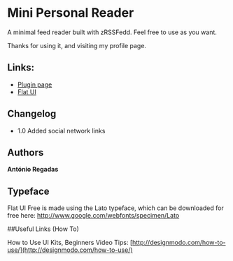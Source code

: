 Mini Personal Reader
=======

A minimal feed reader built with zRSSFedd. Feel free to use as you want.

Thanks for using it, and visiting my profile page.

## Links:

+ [Plugin page](http://www.zazar.net/developers/jquery/zrssfeed/)
+ [Flat UI](http://designmodo.github.io/Flat-UI/)

## Changelog

+ 1.0 Added social network links

## Authors

**António Regadas**


## Typeface
Flat UI Free is made using the Lato typeface, which can be downloaded for free here: http://www.google.com/webfonts/specimen/Lato

##Useful Links (How To)

How to Use UI Kits, Beginners Video Tips:                 [http://designmodo.com/how-to-use/](http://designmodo.com/how-to-use/)
